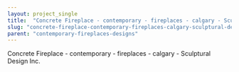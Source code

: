 ```yaml
---
layout: project_single
title:  "Concrete Fireplace - contemporary - fireplaces - calgary - Sculptural Design Inc."
slug: "concrete-fireplace-contemporary-fireplaces-calgary-sculptural-design-inc"
parent: "contemporary-fireplaces-designs"
---
```

Concrete Fireplace - contemporary - fireplaces - calgary - Sculptural Design Inc.